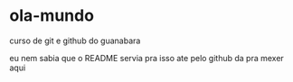 # ola-mundo
curso de git e github do guanabara

eu nem sabia que o README servia pra isso
ate pelo github da pra mexer aqui
